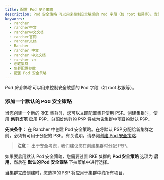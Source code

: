 ```yaml
---
title: 配置 Pod 安全策略
description: Pod 安全策略 可以用来控制安全敏感的 Pod 字段（如 root 权限等）。当您创建一个新的 RKE 集群时，您可以立即配置集群使用 PSP。创建集群时，使用 集群选项 启用 PSP。分配给集群的 PSP 将成为该集群中项目的默认 PSP。
keywords:
  - rancher
  - rancher中文
  - rancher中文文档
  - rancher官网
  - rancher文档
  - Rancher
  - rancher 中文
  - rancher 中文文档
  - rancher cn
  - 创建集群
  - 集群配置参数
  - 配置 Pod 安全策略
---
```


_Pod 安全策略_ 可以用来控制安全敏感的 Pod 字段（如 root 权限等）。

### 添加一个默认的 Pod 安全策略

当您创建一个新的 RKE 集群时，您可以立即配置集群使用 PSP。创建集群时，使用 **集群选项** 启用 PSP。分配给集群的 PSP 将成为该集群中项目的默认 PSP。

**先决条件：**
在 Rancher 中创建 Pod 安全策略。在将默认 PSP 分配给新集群之前，必须有可用于分配的 PSP。有关说明，请参阅[创建 Pod 安全策略](/docs/rancher2/admin-settings/pod-security-policies/_index).

> **注意：**
> 出于安全考虑，我们建议您在创建集群时分配 PSP。

如果要启用默认 Pod 安全策略，您需要设置 RKE 集群的 **Pod 安全策略** 选项为 **启用**，然后在 **默认的 Pod 安全策略** 下拉菜单中进行选择。

当集群完成创建时，您选择的 PSP 将应用于集群中的所有项目。
